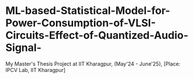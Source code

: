 # ML-based-Statistical-Model-for-Power-Consumption-of-VLSI-Circuits-Effect-of-Quantized-Audio-Signal-
My Master's Thesis Project at IIT Kharagpur, (May'24 - June'25), [Place: IPCV Lab, IIT Kharagpur]
